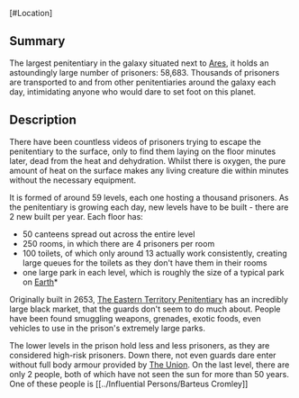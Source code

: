 [#Location]

## Summary

The largest penitentiary in the galaxy situated next to [Ares](../Planets/Ares.md), it holds an astoundingly large number of prisoners: 58,683. Thousands of prisoners are transported to and from other penitentiaries around the galaxy each day, intimidating anyone who would dare to set foot on this planet.

## Description

There have been countless videos of prisoners trying to escape the penitentiary to the surface, only to find them laying on the floor minutes later, dead from the heat and dehydration. Whilst there is oxygen, the pure amount of heat on the surface makes any living creature die within minutes without the necessary equipment.

It is formed of around 59 levels, each one hosting a thousand prisoners. As the penitentiary is growing each day, new levels have to be built - there are 2 new built per year. Each floor has:

* 50 canteens spread out across the entire level
* 250 rooms, in which there are 4 prisoners per room
* 100 toilets, of which only around 13 actually work consistently, creating large queues for the toilets as they don't have them in their rooms
* one large park in each level, which is roughly the size of a typical park on [Earth](../Planets/Earth.md)*

Originally built in 2653, [The Eastern Territory Penitentiary](The%20Eastern%20Territory%20Penitentiary.md) has an incredibly large black market, that the guards don't seem to do much about. People have been found smuggling weapons, grenades, exotic foods, even vehicles to use in the prison's extremely large parks.

The lower levels in the prison hold less and less prisoners, as they are considered high-risk prisoners. Down there, not even guards dare enter without full body armour provided by [The Union](../Factions/The%20Union.md). On the last level, there are only 2 people, both of which have not seen the sun for more than 50 years. One of these people is [[../Influential Persons/Barteus Cromley]]